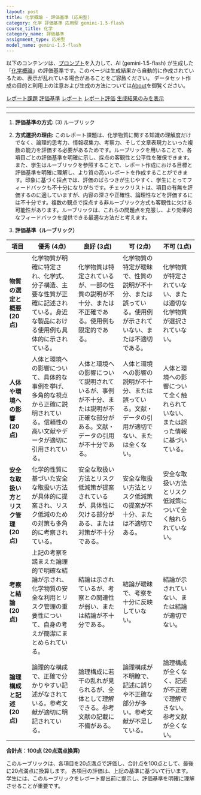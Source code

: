 ```yaml
---
layout: post
title: 化学概論 - 評価基準 (応用型)
category: 化学 評価基準 応用型 gemini-1.5-flash
course_title: 化学
category_name: 評価基準
assignment_type: 応用型
model_name: gemini-1.5-flash
---
```


以下のコンテンツは、[プロンプト](https://github.com/takedatoshiyuki/synthetic_assignments/tree/main/generated/化学/gemini-1.5-flash/prompt_評価基準-応用型.md)を入力して、AI (gemini-1.5-flash) が生成した「[化学概論](/contents/化学/)」の評価基準です。このページは生成結果から自動的に作成されているため、表示が乱れている場合があることをご容赦ください。
データセット作成の目的と利用上の注意および生成の方法については[About](/About)を御覧ください。

[レポート課題](../レポート課題-応用型)
[評価基準](../評価基準-応用型)
[レポート](../レポート-応用型)
[レポート評価](../レポート評価-応用型)
[生成結果のみを表示](https://github.com/takedatoshiyuki/synthetic_assignments/tree/main/generated/化学/gemini-1.5-flash/評価基準-応用型.md)
  

***
***
  
1. **評価基準の方式:** (3) ルーブリック

2. **方式選択の理由:** このレポート課題は、化学物質に関する知識の理解度だけでなく、論理的思考力、情報収集力、考察力、そして文章表現力といった複数の能力を評価する必要があるためです。ルーブリックを用いることで、各項目ごとの評価基準を明確に示し、採点の客観性と公平性を確保できます。また、学生はルーブリックを参照することで、レポート作成における目標と評価基準を明確に理解し、より質の高いレポートを作成することができます。印象に基づく採点では、評価のばらつきが生じやすく、学生にとってフィードバックも不十分になりがちです。チェックリストは、項目の有無を評価するのに適していますが、内容の深さや正確性、論理性などを評価するには不十分です。複数の観点で採点する非ルーブリック方式も客観性に欠ける可能性があります。ルーブリックは、これらの問題点を克服し、より効果的なフィードバックを提供できる最適な方法だと考えます。


3. **評価基準（ルーブリック）**

| 項目 | 優秀 (4点) | 良好 (3点) | 可 (2点) | 不可 (1点) |
|---|---|---|---|---|
| **物質の選定と概要 (20点)** | 化学物質が明確に特定され、化学式、分子構造、主要な性質が正確に記述されている。身近な製品における使用例も具体的に示されている。 | 化学物質は特定されているが、一部の性質の説明が不十分、または不正確である。使用例も限定的である。 | 化学物質の特定が曖昧で、性質の説明が不十分、または誤っている。使用例が示されていない、または不適切である。 | 化学物質が特定されていない、または適切な化学物質が選択されていない。 |
| **人体や環境への影響 (20点)** | 人体と環境への影響について、具体的な事例を挙げ、多角的な視点から正確に説明されている。信頼性の高い文献やデータが適切に引用されている。 | 人体と環境への影響について説明されているが、事例が不十分、または説明が不正確な部分がある。文献・データの引用が不十分である。 | 人体と環境への影響の説明が不十分、または誤っている。文献・データの引用が適切でない、または全くない。 | 人体と環境への影響について全く触れられていない、または誤った情報に基づいている。 |
| **安全な取扱い方とリスク管理 (20点)** | 化学的性質に基づいた安全な取扱い方法が具体的に提案され、リスク低減のための対策も多角的に考察されている。 | 安全な取扱い方法とリスク低減策が提案されているが、具体性に欠ける部分がある、または対策が不十分である。 | 安全な取扱い方法とリスク低減策の提案が不十分、または不適切である。 | 安全な取扱い方法とリスク低減策について全く触れられていない。 |
| **考察と結論 (20点)** | 上記の考察を踏まえた論理的で明確な結論が示され、化学物質の安全な利用とリスク管理の重要性について、自身の考えが簡潔にまとめられている。 | 結論は示されているが、考察との関連性が弱い、または結論が不十分である。 | 結論が曖昧で、考察を十分に反映していない。 | 結論が示されていない、または結論が適切でない。 |
| **論理構成と記述 (20点)** | 論理的な構成で、正確で分かりやすい記述がなされている。参考文献が適切に明記されている。 | 論理構成に若干の乱れが見られるが、全体として理解できる。参考文献の記載に不備がある。 | 論理構成が不明瞭で、記述に誤りや不正確な部分が多い。参考文献が不足している。 | 論理構成が全くなく、記述が不正確で理解できない。参考文献が全くない。 |


**合計点：100点 (20点満点換算)**


このルーブリックは、各項目を20点満点で評価し、合計点を100点として、最後に20点満点に換算します。  各項目の評価は、上記の基準に基づいて行います。  学生には、このルーブリックをレポート提出前に提示し、評価基準を明確に理解させることが重要です。
